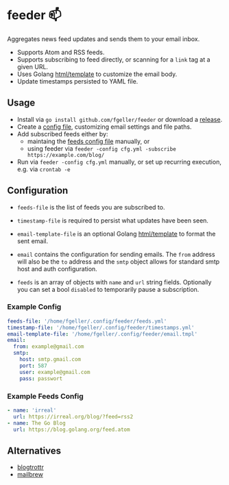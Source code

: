 # feeder 📫 

Aggregates news feed updates and sends them to your email inbox.

- Supports Atom and RSS feeds.
- Supports subscribing to feed directly, or scanning for a `link` tag at a given URL.
- Uses Golang [html/template](https://golang.org/pkg/html/template/#pkg-overview) to customize the email body.
- Update timestamps persisted to YAML file.

## Usage

- Install via `go install github.com/fgeller/feeder` or download a [release](https://github.com/fgeller/feeder/releases).
- Create a [config file](https://github.com/fgeller/feeder#example-config), customizing email settings and file paths.
- Add subscribed feeds either by:
  - maintaing the [feeds config file](https://github.com/fgeller/feeder#example-feeds-config) manually, or
  - using feeder via `feeder -config cfg.yml -subscribe https://example.com/blog/`
- Run via `feeder -config cfg.yml` manually, or set up recurring execution, e.g. via `crontab -e`

## Configuration

- `feeds-file` is the list of feeds you are subscribed to.

- `timestamp-file` is required to persist what updates have been seen.

- `email-template-file` is an optional Golang [html/template](https://golang.org/pkg/html/template/#pkg-overview) to format the sent email.

- `email` contains the configuration for sending emails. The `from` address will
  also be the `to` address and the `smtp` object allows for standard smtp host
  and auth configuration.

- `feeds` is an array of objects with `name` and `url` string fields. Optionally you can set a bool `disabled` to temporarily pause a subscription.

### Example Config

```yaml
feeds-file: '/home/fgeller/.config/feeder/feeds.yml'
timestamp-file: '/home/fgeller/.config/feeder/timestamps.yml'
email-template-file: '/home/fgeller/.config/feeder/email.tmpl'
email:
  from: example@gmail.com
  smtp:
    host: smtp.gmail.com
    port: 587
    user: example@gmail.com
    pass: passwort
```

### Example Feeds Config

```yaml
- name: 'irreal'
  url: https://irreal.org/blog/?feed=rss2
- name: The Go Blog
  url: https://blog.golang.org/feed.atom
```

## Alternatives

- [blogtrottr](https://blogtrottr.com)
- [mailbrew](https://mailbrew.com/)
